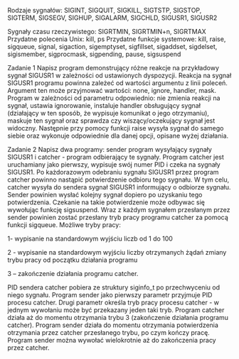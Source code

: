Rodzaje sygnałów: SIGINT, SIGQUIT, SIGKILL, SIGTSTP, SIGSTOP, SIGTERM, SIGSEGV, SIGHUP, SIGALARM, SIGCHLD, SIGUSR1, SIGUSR2

Sygnały czasu rzeczywistego: SIGRTMIN, SIGRTMIN+n, SIGRTMAX
Przydatne polecenia Unix: kill, ps
Przydatne funkcje systemowe: kill, raise, sigqueue, signal, sigaction, sigemptyset, sigfillset, sigaddset, sigdelset, sigismember, sigprocmask, sigpending, pause, sigsuspend

Zadanie 1
Napisz program demonstrujący różne reakcje na przykładowy sygnał SIGUSR1 w zależności od ustawionych dyspozycji. Reakcja na sygnał SIGUSR1 programu powinna zależeć od wartości argumentu z linii poleceń. Argument ten może przyjmować wartości: none, ignore, handler, mask. Program w zależności od parametru odpowiednio: nie zmienia reakcji na sygnał, ustawia ignorowanie, instaluje handler obsługujący sygnał (działający w ten sposób, że wypisuje komunikat o jego otrzymaniu), maskuje ten sygnał oraz sprawdza czy wiszący/oczekujący sygnał jest widoczny. Następnie przy pomocy funkcji raise wysyła sygnał do samego siebie oraz wykonuje odpowiednie dla danej opcji, opisane wyżej działania.

Zadanie 2
Napisz dwa programy: sender program wysyłający sygnały SIGUSR1 i catcher - program odbierający te sygnały. Program catcher jest uruchamiany jako pierwszy, wypisuje swój numer PID i czeka na sygnały SIGUSR1. Po każdorazowym odebraniu sygnału SIGUSR1 przez program catcher powinno nastąpić potwierdzenie odbioru tego sygnału. W tym celu, catcher wysyła do sendera sygnał SIGUSR1 informujący o odbiorze sygnału. Sender powinien wysłać kolejny sygnał dopiero po uzyskaniu tego potwierdzenia. Czekanie na takie potwierdzenie może odbywac się wywołując funkcję sigsuspend. Wraz z każdym sygnałem przesłanym przez sender powinien zostać przesłany tryb pracy programu catcher za pomocą funkcji sigqueue. Możliwe tryby pracy:

1- wypisanie na standardowym wyjściu liczb od 1 do 100

2 - wypisanie na standardowym wyjściu liczby otrzymanych żądań zmiany trybu pracy od początku działania programu

3 – zakończenie działania programu catcher.

PID sendera catcher pobiera ze struktury siginfo_t po przechwyceniu od niego sygnału. Program sender jako pierwszy parametr przyjmuje PID procesu catcher. Drugi parametr określa tryb pracy procesu catcher - w jednym wywołaniu może być przekazany jeden taki tryb. Program catcher działa aż do momentu otrzymania trybu 3 (zakończenie działania programu catcher). Program sender działa do momentu otrzymania potwierdzenia otrzymania przez catcher przesłanego trybu, po czym kończy pracę. Program sender można wywołać wielokrotnie aż do zakończenia pracy przez catcher.
